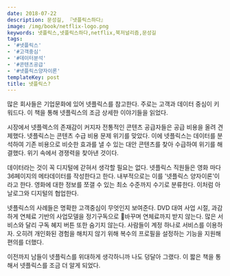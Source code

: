 ```yaml
---
date: 2018-07-22
description: 문성길, 『넷플릭스하다』
image: /img/book/netflix-logo.png
keywords: 넷플릭스,넷플릭스하다,netflix,북저널리즘,문성길
tags:
- '#넷플릭스'
- '#고객중심'
- '#데이터분석'
- '#콘텐츠공급'
- '#넷플릭스양자이론'
templateKey: post
title: 넷플릭스?
---
```


많은 회사들은 기업문화에 있어 넷플릭스를 참고한다. 주로는 고객과 데이터 중심이 키워드다. 이 책을 통해 넷플릭스의 조금 상세한 이야기들을 읽었다.

시장에서 넷플렉스의 존재감이 커지자 전통적인 콘텐츠 공급자들은 공급 비용을 올려 견제했다. 넷플릭스는 콘텐츠 수급 비용 문제 위기를 맞았다. 이에 넷플릭스는 데이터를 분석하여 기존 비용으로 비슷한 효과를 낼 수 있는 대안 콘텐츠를 찾아 수급하여 위기를 해결했다. 위기 속에서 경쟁력을 찾아낸 것이다.

데이터라는 것이 꼭 디지털에 갇혀서 생각할 필요는 없다. 넷플릭스 직원들은 영화 마다 36페이지의 메타데이터를 작성한다고 한다. 내부적으로는 이를 '넷플릭스 양자이론'이라고 한다. 영화에 대한 정보를 쪼갤 수 있는 최소 수준까지 수기로 분류한다. 이처럼 아날로그와 디지털의 협업한다. 

넷플릭스의 사례들은 명확한 고객중심이 무엇인지 보여준다. DVD 대여 사업 시절, 과감하게 연체료 기반의 사업모델을 정기구독으로 바꾸며 연체료까지 받지 않는다. 많은 서비스와 달리 구독 혜지 버튼 또한 숨기지 않는다. 사람들이 계정 하나로 서비스를 이용하자. 오히려 개인화된 경험을 해치지 않기 위해 복수의 프로필을 설정하는 기능을 지원해 편의를 더했다.

이전까지 남들이 넷플릭스를 위대하게 생각하니까 나도 덩달아 그랬다. 이 짧은 책을 통해서 넷플릭스를 조금 더 알게 되었다.